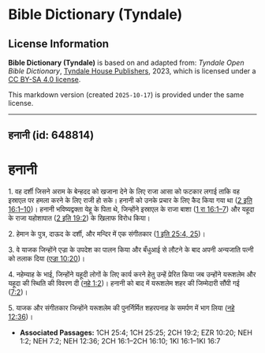 # Bible Dictionary (Tyndale)

## License Information

**Bible Dictionary (Tyndale)** is based on and adapted from: _Tyndale Open Bible Dictionary_, [Tyndale House Publishers](https://tyndaleopenresources.com/), 2023, which is licensed under a [CC BY-SA 4.0 license](https://creativecommons.org/licenses/by-sa/4.0/legalcode.en).

This markdown version (created `2025-10-17`) is provided under the same license.



--------------------------------

## हनानी (id: 648814)

हनानी
=====

1\. वह दर्शी जिसने अराम के बेन्हदद को खजाना देने के लिए राजा आसा को फटकार लगाई ताकि वह इस्राएल पर हमला करने के लिए राजी हो सके। हनानी को उनके प्रचार के लिए कैद किया गया था ([2 इति 16:1–10](https://ref.ly/2Chr16:1-2Chr16:10))। हनानी भविष्यद्वक्ता येहू के पिता थे, जिन्होंने इस्राएल के राजा बाशा ([1 रा 16:1–7](https://ref.ly/1Kgs16:1-1Kgs16:7)) और यहूदा के राजा यहोशापात ([2 इति 19:2](https://ref.ly/2Chr19:2)) के खिलाफ विरोध किया।

2\. हेमान के पुत्र, दाऊद के दर्शी, और मन्दिर में एक संगीतकार ([1 इति 25:4, 25](https://ref.ly/1Chr25:4,1Chr25:25))।

3\. वे याजक जिन्होंने एज्रा के उपदेश का पालन किया और बँधुआई से लौटने के बाद अपनी अन्यजाति पत्नी को तलाक दिया ([एज्रा 10:20](https://ref.ly/Ezra10:20))।

4\. नहेम्याह के भाई, जिन्होंने यहूदी लोगों के लिए कार्य करने हेतु उन्हें प्रेरित किया जब उन्होंने यरूशलेम और यहूदा की स्थिति की विवरण दी ([नहे 1:2](https://ref.ly/Neh1:2))। हनानी को बाद में यरूशलेम शहर की जिम्मेदारी सौंपी गई ([7:2](https://ref.ly/Neh7:2))।

5\. याजक और संगीतकार जिन्होंने यरूशलेम की पुनर्निर्मित शहरपनाह के समर्पण में भाग लिया ([नहे 12:36](https://ref.ly/Neh12:36))।

* **Associated Passages:** 1CH 25:4; 1CH 25:25; 2CH 19:2; EZR 10:20; NEH 1:2; NEH 7:2; NEH 12:36; 2CH 16:1–2CH 16:10; 1KI 16:1–1KI 16:7

